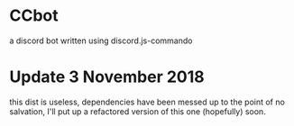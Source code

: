 # CCbot
a discord bot written using discord.js-commando

# Update 3 November 2018
this dist is useless, dependencies have been messed up to the point of no salvation, I'll put up a refactored version of this one (hopefully) soon.

